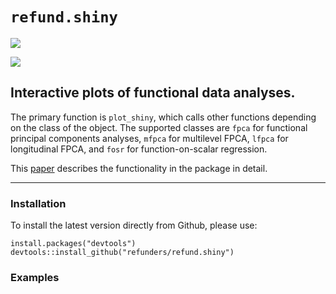 # `refund.shiny`
[![](https://travis-ci.org/refunders/refund.shiny.svg?branch=master)](https://travis-ci.org/refunders/refund.shiny)

[![](https://cranlogs.r-pkg.org/badges/grand-total/refund.shiny)](https://cranlogs.r-pkg.org/badges/grand-total/refund.shiny)


## Interactive plots of functional data analyses.

The primary function is `plot_shiny`, which calls other functions depending on the class of the object. The supported classes are `fpca` for functional principal components analyses, `mfpca` for multilevel FPCA, `lfpca` for longitudinal FPCA, and `fosr` for function-on-scalar regression.

This [paper](https://arxiv.org/abs/1602.04091) describes the functionality in the package in detail. 

---------------

### Installation

To install the latest version directly from Github, please use:
<pre><code>install.packages("devtools")
devtools::install_github("refunders/refund.shiny")
</code></pre>


### Examples
